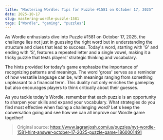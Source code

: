 ```yaml
---
title: "Mastering Wordle: Tips for Puzzle #1581 on October 17, 2025"
date: 2025-10-17
slug: mastering-wordle-puzzle-1581
tags: ["Wordle", "gaming", "puzzles"]
---
```


As Wordle enthusiasts dive into Puzzle #1581 on October 17, 2025, the challenge lies not just in guessing the right word but in understanding the structure and clues that lead to success. Today's word, starting with 'G' and ending with 'S', features a repeated letter and a single vowel, making it a tricky puzzle that tests players' strategic thinking and vocabulary.

The hints provided for today's game emphasize the importance of recognizing patterns and meanings. The word 'gross' serves as a reminder of how versatile language can be, with meanings ranging from something unpleasant to a financial term. This duality not only enriches the gameplay but also encourages players to think critically about their guesses.

As you tackle today's Wordle, remember that each puzzle is an opportunity to sharpen your skills and expand your vocabulary. What strategies do you find most effective when facing a challenging word? Let's keep the conversation going and see how we can all improve our Wordle game together!
> Original source: https://www.jagranjosh.com/us/puzzles/nyt-wordle-1581-hint-answer-october-17-2025-puzzle-game-1860001491